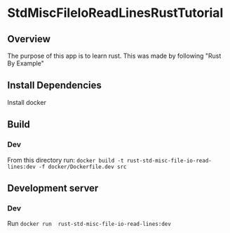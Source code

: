 # StdMiscFileIoReadLinesRustTutorial

## Overview
The purpose of this app is to learn rust. This was made by following "Rust By Example"

## Install Dependencies
Install docker

## Build
### Dev
From this directory run: `docker build -t rust-std-misc-file-io-read-lines:dev -f docker/Dockerfile.dev src`

## Development server
### Dev
Run `docker run  rust-std-misc-file-io-read-lines:dev`